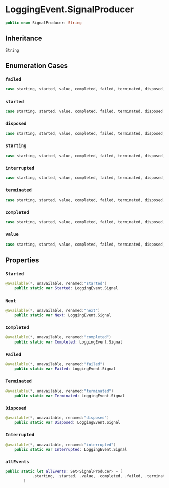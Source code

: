 # LoggingEvent.SignalProducer

``` swift
public enum SignalProducer: String 
```

## Inheritance

`String`

## Enumeration Cases

### `failed`

``` swift
case starting, started, value, completed, failed, terminated, disposed, interrupted
```

### `started`

``` swift
case starting, started, value, completed, failed, terminated, disposed, interrupted
```

### `disposed`

``` swift
case starting, started, value, completed, failed, terminated, disposed, interrupted
```

### `starting`

``` swift
case starting, started, value, completed, failed, terminated, disposed, interrupted
```

### `interrupted`

``` swift
case starting, started, value, completed, failed, terminated, disposed, interrupted
```

### `terminated`

``` swift
case starting, started, value, completed, failed, terminated, disposed, interrupted
```

### `completed`

``` swift
case starting, started, value, completed, failed, terminated, disposed, interrupted
```

### `value`

``` swift
case starting, started, value, completed, failed, terminated, disposed, interrupted
```

## Properties

### `Started`

``` swift
@available(*, unavailable, renamed:"started")
	public static var Started: LoggingEvent.Signal 
```

### `Next`

``` swift
@available(*, unavailable, renamed:"next")
	public static var Next: LoggingEvent.Signal 
```

### `Completed`

``` swift
@available(*, unavailable, renamed:"completed")
	public static var Completed: LoggingEvent.Signal 
```

### `Failed`

``` swift
@available(*, unavailable, renamed:"failed")
	public static var Failed: LoggingEvent.Signal 
```

### `Terminated`

``` swift
@available(*, unavailable, renamed:"terminated")
	public static var Terminated: LoggingEvent.Signal 
```

### `Disposed`

``` swift
@available(*, unavailable, renamed:"disposed")
	public static var Disposed: LoggingEvent.Signal 
```

### `Interrupted`

``` swift
@available(*, unavailable, renamed:"interrupted")
	public static var Interrupted: LoggingEvent.Signal 
```

### `allEvents`

``` swift
public static let allEvents: Set<SignalProducer> = [
			.starting, .started, .value, .completed, .failed, .terminated, .disposed, .interrupted,
		]
```
